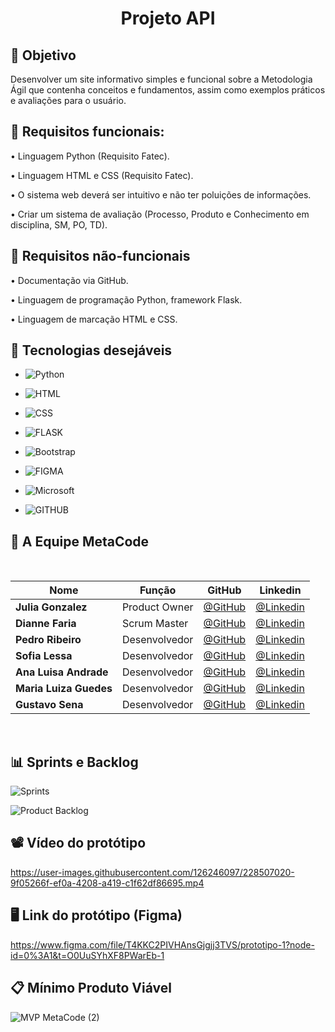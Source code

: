 <h1 align="center"> Projeto API </h1>


## 🎯 Objetivo
 Desenvolver um site informativo simples e funcional sobre a Metodologia Ágil que contenha conceitos e fundamentos, assim como exemplos práticos e avaliações para o usuário.
 

## 📍 Requisitos funcionais:
•	Linguagem Python (Requisito Fatec).

•	Linguagem HTML e CSS (Requisito Fatec).

•	O sistema web deverá ser intuitivo e não ter poluições de informações.

•	Criar um sistema de avaliação (Processo, Produto e Conhecimento em disciplina, SM, PO, TD).


## 📍 Requisitos não-funcionais

•	Documentação via GitHub.

•	Linguagem de programação Python, framework Flask.

•	Linguagem de marcação HTML e CSS.

## 🔧 Tecnologias desejáveis

- ![Python](https://img.shields.io/badge/Python-14354C?style=for-the-badge&logo=python&logoColor=white)

- ![HTML](https://img.shields.io/badge/HTML5-E34F26?style=for-the-badge&logo=html5&logoColor=white)

- ![CSS](https://img.shields.io/badge/CSS-239120?&style=for-the-badge&logo=css3&logoColor=white)

- ![FLASK](https://img.shields.io/badge/Flask-000000?style=for-the-badge&logo=flask&logoColor=white) 

- ![Bootstrap](https://img.shields.io/badge/Bootstrap-563D7C?style=for-the-badge&logo=bootstrap&logoColor=white) 

- ![FIGMA](https://img.shields.io/badge/Figma-F24E1E?style=for-the-badge&logo=figma&logoColor=white) 

- ![Microsoft](https://img.shields.io/badge/Microsoft_Office-D83B01?style=for-the-badge&logo=microsoft-office&logoColor=white)

- ![GITHUB](https://img.shields.io/badge/GitHub-100000?style=for-the-badge&logo=github&logoColor=white)

## 👤 A Equipe MetaCode

<br>

|Nome|Função|GitHub|Linkedin|
| -------- |-------- |-------- |-------- |
|**Julia Gonzalez**|Product Owner|[@GitHub](https://github.com/juliagonzalezmoreira)|[@Linkedin](http://linkedin.com/in/julia-gonzalez-moreira)
|**Dianne Faria**|Scrum Master|[@GitHub](https://github.com/DianneFaria)|[@Linkedin](https://www.linkedin.com/in/dianne-faria-de-brito-099b3015b)
|**Pedro Ribeiro**|Desenvolvedor|[@GitHub](https://github.com/pedrohenribeiro)|[@Linkedin](https://www.linkedin.com/in/pedrohenribeiro1/)
|**Sofia Lessa**|Desenvolvedor|[@GitHub](https://github.com/sofialessaa)|[@Linkedin](https://www.linkedin.com/in/sofiamatoslessa/)
|**Ana Luisa Andrade**|Desenvolvedor|[@GitHub](https://github.com/LuisaAndrade28)|[@Linkedin](https://www.linkedin.com/in/ana-luisa-andrade-4a695526b)
|**Maria Luiza Guedes**|Desenvolvedor|[@GitHub](https://github.com/mluizaguedes)|[@Linkedin](https://www.linkedin.com/in/maria-luiza-a141b123b)
|**Gustavo Sena**|Desenvolvedor|[@GitHub](https://github.com/gustavosenamp)|[@Linkedin](https://www.linkedin.com/in/gustavo-sena-577045232)

</br>

## 📊 Sprints e Backlog

![Sprints](https://user-images.githubusercontent.com/110678185/227509770-4c91a971-c079-438c-bc8c-97799a2cf867.png)

![Product Backlog](https://user-images.githubusercontent.com/110678185/227950817-852e04ab-0035-4bb6-8f3a-d9ba23edf072.png)

## 📽️ Vídeo do protótipo

https://user-images.githubusercontent.com/126246097/228507020-9f05266f-ef0a-4208-a419-c1f62df86695.mp4

## 🖥️ Link do protótipo (Figma)

https://www.figma.com/file/T4KKC2PIVHAnsGjgjj3TVS/prototipo-1?node-id=0%3A1&t=O0UuSYhXF8PWarEb-1

## 📋 Mínimo Produto Viável 

![MVP MetaCode (2)](https://user-images.githubusercontent.com/127700485/229370598-eafbedec-389e-4396-8af4-ac63d257bfdc.jpg)
